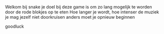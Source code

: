Welkom bij snake
je doel bij deze game is om zo lang mogelijk te worden door de rode blokjes op te eten
Hoe langer je wordt, hoe intenser de muziek
je mag jezelf niet doorkruisen anders moet je opnieuw beginnen

goodluck